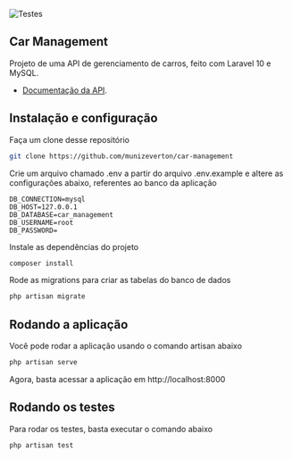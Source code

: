 ![Testes](https://github.com/munizeverton/car-management/actions/workflows/tests.yml/badge.svg)

## Car Management

Projeto de uma API de gerenciamento de carros, feito com Laravel 10 e MySQL.

- [Documentação da API](https://www.postman.com/universal-robot-168801/workspace/car-management/overview).

## Instalação e configuração

Faça um clone desse repositório

```bash
git clone https://github.com/munizeverton/car-management
```

Crie um arquivo chamado .env a partir do arquivo .env.example e altere as configurações abaixo, referentes ao banco da aplicação

```dotenv
DB_CONNECTION=mysql
DB_HOST=127.0.0.1
DB_DATABASE=car_management
DB_USERNAME=root
DB_PASSWORD=
```

Instale as dependências do projeto

```bash
composer install
```

Rode as migrations para criar as tabelas do banco de dados

```bash
php artisan migrate
```

## Rodando a aplicação

Você pode rodar a aplicação usando o comando artisan abaixo

```bash
php artisan serve
```

Agora, basta acessar a aplicação em http://localhost:8000

## Rodando os testes

Para rodar os testes, basta executar o comando abaixo

```bash
php artisan test
```
